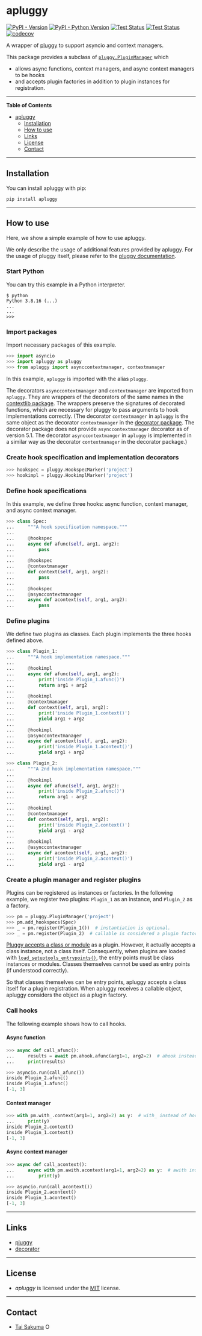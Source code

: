 # apluggy

[![PyPI - Version](https://img.shields.io/pypi/v/apluggy.svg)](https://pypi.org/project/apluggy)
[![PyPI - Python Version](https://img.shields.io/pypi/pyversions/apluggy.svg)](https://pypi.org/project/apluggy)
[![Test Status](https://github.com/simonsobs/apluggy/actions/workflows/unit-test.yml/badge.svg)](https://github.com/simonsobs/apluggy/actions/workflows/unit-test.yml)
[![Test Status](https://github.com/simonsobs/apluggy/actions/workflows/type-check.yml/badge.svg)](https://github.com/simonsobs/apluggy/actions/workflows/type-check.yml)
[![codecov](https://codecov.io/gh/simonsobs/apluggy/branch/main/graph/badge.svg)](https://codecov.io/gh/simonsobs/apluggy)

A wrapper of [pluggy](https://pluggy.readthedocs.io/) to support asyncio and context managers.

This package provides a subclass of
[`pluggy.PluginManager`](https://pluggy.readthedocs.io/en/stable/api_reference.html#pluggy.PluginManager)
which

- allows async functions, context managers, and async context managers to be hooks
- and accepts plugin factories in addition to plugin instances for registration.

---

**Table of Contents**

- [apluggy](#apluggy)
  - [Installation](#installation)
  - [How to use](#how-to-use)
  - [Links](#links)
  - [License](#license)
  - [Contact](#contact)

---

## Installation

You can install apluggy with pip:

```console
pip install apluggy
```

---

## How to use

Here, we show a simple example of how to use apluggy.

We only describe the usage of additional features provided by apluggy. For the
usage of pluggy itself, please refer to the [pluggy
documentation](https://pluggy.readthedocs.io/).

### Start Python

You can try this example in a Python interpreter.

```console
$ python
Python 3.8.16 (...)
...
...
>>>
```

### Import packages

Import necessary packages of this example.

```python
>>> import asyncio
>>> import apluggy as pluggy
>>> from apluggy import asynccontextmanager, contextmanager

```

In this example, `apluggy` is imported with the alias `pluggy`.

The decorators `asynccontextmanager` and `contextmanager` are imported from
`apluggy`. They are wrappers of the decorators of the same names in the
[contextlib package](https://docs.python.org/3/library/contextlib.html). The
wrappers preserve the signatures of decorated functions, which are necessary for
pluggy to pass arguments to hook implementations correctly. (The decorator
`contextmanger` in `apluggy` is the same object as the decorator
`contextmanager` in the [decorator
package](https://pypi.org/project/decorator/). The decorator package does not
provide `asynccontextmanager` decorator as of version 5.1. The decorator
`asynccontextmanger` in `apluggy` is implemented in a similar way as the
decorator `contextmanager` in the decorator package.)

### Create hook specification and implementation decorators

```python
>>> hookspec = pluggy.HookspecMarker('project')
>>> hookimpl = pluggy.HookimplMarker('project')

```

### Define hook specifications

In this example, we define three hooks: async function, context manager, and
async context manager.

```python
>>> class Spec:
...     """A hook specification namespace."""
...
...     @hookspec
...     async def afunc(self, arg1, arg2):
...         pass
...
...     @hookspec
...     @contextmanager
...     def context(self, arg1, arg2):
...         pass
...
...     @hookspec
...     @asynccontextmanager
...     async def acontext(self, arg1, arg2):
...         pass

```

### Define plugins

We define two plugins as classes. Each plugin implements the three hooks
defined above.

```python
>>> class Plugin_1:
...     """A hook implementation namespace."""
...
...     @hookimpl
...     async def afunc(self, arg1, arg2):
...         print('inside Plugin_1.afunc()')
...         return arg1 + arg2
...
...     @hookimpl
...     @contextmanager
...     def context(self, arg1, arg2):
...         print('inside Plugin_1.context()')
...         yield arg1 + arg2
...
...     @hookimpl
...     @asynccontextmanager
...     async def acontext(self, arg1, arg2):
...         print('inside Plugin_1.acontext()')
...         yield arg1 + arg2

>>> class Plugin_2:
...     """A 2nd hook implementation namespace."""
...
...     @hookimpl
...     async def afunc(self, arg1, arg2):
...         print('inside Plugin_2.afunc()')
...         return arg1 - arg2
...
...     @hookimpl
...     @contextmanager
...     def context(self, arg1, arg2):
...         print('inside Plugin_2.context()')
...         yield arg1 - arg2
...
...     @hookimpl
...     @asynccontextmanager
...     async def acontext(self, arg1, arg2):
...         print('inside Plugin_2.acontext()')
...         yield arg1 - arg2

```

### Create a plugin manager and register plugins

Plugins can be registered as instances or factories. In the following
example, we register two plugins: `Plugin_1` as an instance, and `Plugin_2`
as a factory.

```python
>>> pm = pluggy.PluginManager('project')
>>> pm.add_hookspecs(Spec)
>>> _ = pm.register(Plugin_1())  # instantiation is optional.
>>> _ = pm.register(Plugin_2)  # callable is considered a plugin factory.

```

[Pluggy accepts a class or
module](https://pluggy.readthedocs.io/en/stable/#define-and-collect-hooks) as a
plugin. However, it actually accepts a class instance, not a class itself.
Consequently, when plugins are loaded with
[`load_setuptools_entrypoints()`](https://pluggy.readthedocs.io/en/stable/api_reference.html#pluggy.PluginManager.load_setuptools_entrypoints),
the entry points must be class instances or modules. Classes themselves cannot
be used as entry points (if understood correctly).

So that classes themselves can be entry points, apluggy accepts a class itself for
a plugin registration. When apluggy receives a callable object, apluggy considers
the object as a plugin factory.

### Call hooks

The following example shows how to call hooks.

#### Async function

```python
>>> async def call_afunc():
...     results = await pm.ahook.afunc(arg1=1, arg2=2)  # ahook instead of hook
...     print(results)

>>> asyncio.run(call_afunc())
inside Plugin_2.afunc()
inside Plugin_1.afunc()
[-1, 3]

```

#### Context manager

```python
>>> with pm.with_.context(arg1=1, arg2=2) as y:  # with_ instead of hook
...     print(y)
inside Plugin_2.context()
inside Plugin_1.context()
[-1, 3]

```

#### Async context manager

```python
>>> async def call_acontext():
...     async with pm.awith.acontext(arg1=1, arg2=2) as y:  # awith instead of hook
...         print(y)

>>> asyncio.run(call_acontext())
inside Plugin_2.acontext()
inside Plugin_1.acontext()
[-1, 3]

```

---

## Links

- [pluggy](https://pluggy.readthedocs.io/)
- [decorator](https://pypi.org/project/decorator/)

---

## License

- _apluggy_ is licensed under the [MIT](https://spdx.org/licenses/MIT.html) license.

---

## Contact

- [Tai Sakuma](https://github.com/TaiSakuma) <span itemscope
  itemtype="https://schema.org/Person"><a itemprop="sameAs"
  content="https://orcid.org/0000-0003-3225-9861"
  href="https://orcid.org/0000-0003-3225-9861" target="orcid.widget" rel="me
  noopener noreferrer" style="vertical-align:text-top;"><img
  src="https://orcid.org/sites/default/files/images/orcid_16x16.png"
  style="width:1em;margin-right:.5em;" alt="ORCID iD icon"></a></span>
